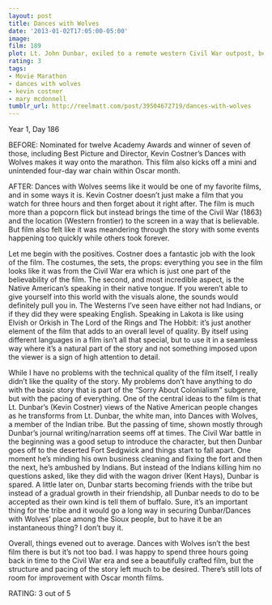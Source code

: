 ```yaml
---
layout: post
title: Dances with Wolves
date: '2013-01-02T17:05:00-05:00'
image: 
film: 189
plot: Lt. John Dunbar, exiled to a remote western Civil War outpost, befriends wolves and Indians, making him an intolerable aberration in the military.
rating: 3
tags:
- Movie Marathon
- dances with wolves
- kevin costner
- mary mcdonnell
tumblr_url: http://reelmatt.com/post/39504672719/dances-with-wolves
---
```


Year 1, Day 186

BEFORE: Nominated for twelve Academy Awards and winner of seven of those, including Best Picture and Director, Kevin Costner’s Dances with Wolves makes it way onto the marathon. This film also kicks off a mini and unintended four-day war chain within Oscar month.

AFTER: Dances with Wolves seems like it would be one of my favorite films, and in some ways it is. Kevin Costner doesn’t just make a film that you watch for three hours and then forget about it right after. The film is much more than a popcorn flick but instead brings the time of the Civil War (1863) and the location (Western frontier) to the screen in a way that is believable. But film also felt like it was meandering through the story with some events happening too quickly while others took forever.

Let me begin with the positives. Costner does a fantastic job with the look of the film. The costumes, the sets, the props: everything you see in the film looks like it was from the Civil War era which is just one part of the believability of the film. The second, and most incredible aspect, is the Native American’s speaking in their native tongue. If you weren’t able to give yourself into this world with the visuals alone, the sounds would definitely pull you in. The Westerns I’ve seen have either not had Indians, or if they did they were speaking English. Speaking in Lakota is like using Elvish or Orkish in The Lord of the Rings and The Hobbit: it’s just another element of the film that adds to an overall level of quality. By itself using different languages in a film isn’t all that special, but to use it in a seamless way where it’s a natural part of the story and not something imposed upon the viewer is a sign of high attention to detail.

While I have no problems with the technical quality of the film itself, I really didn’t like the quality of the story. My problems don’t have anything to do with the basic story that is part of the “Sorry About Colonialism” subgenre, but with the pacing of everything. One of the central ideas to the film is that Lt. Dunbar’s (Kevin Costner) views of the Native American people changes as he transforms from Lt. Dunbar, the white man, into Dances with Wolves, a member of the Indian tribe. But the passing of time, shown mostly through Dunbar’s journal writing/narration seems off at times. The Civil War battle in the beginning was a good setup to introduce the character, but then Dunbar goes off to the deserted Fort Sedgwick and things start to fall apart. One moment he’s minding his own business cleaning and fixing the fort and then the next, he’s ambushed by Indians. But instead of the Indians killing him no questions asked, like they did with the wagon driver (Kent Hays), Dunbar is spared. A little later on, Dunbar starts becoming friends with the tribe but instead of a gradual growth in their friendship, all Dunbar needs to do to be accepted as their own kind is tell them of buffalo. Sure, it’s an important thing for the tribe and it would go a long way in securing Dunbar/Dances with Wolves’ place among the Sioux people, but to have it be an instantaneous thing? I don’t buy it.

Overall, things evened out to average. Dances with Wolves isn’t the best film there is but it’s not too bad. I was happy to spend three hours going back in time to the Civil War era and see a beautifully crafted film, but the structure and pacing of the story left much to be desired. There’s still lots of room for improvement with Oscar month films.

RATING: 3 out of 5
